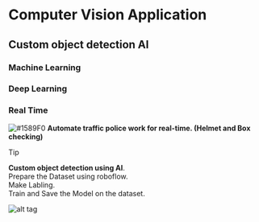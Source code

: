# Computer Vision Application

## Custom object detection AI

### Machine Learning 
### Deep Learning 
### Real Time
 ![#1589F0](https://placehold.co/15x15/1589F0/1589F0.png) **Automate traffic police work for real-time. (Helmet and Box checking)**
<br/>

> [!TIP]
> **Custom object detection using AI**.\
> Prepare the Dataset using roboflow.\
> Make Labling.\
> Train and Save the Model on the dataset.


![alt tag](https://github.com/developer-ramesh/object-detection-AI/blob/main/images-1.jpeg1)
